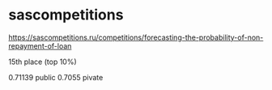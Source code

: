 # sascompetitions

https://sascompetitions.ru/competitions/forecasting-the-probability-of-non-repayment-of-loan

15th place (top 10%) 

0.71139 public 0.7055 pivate
